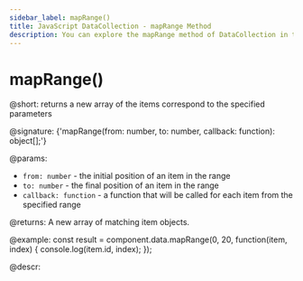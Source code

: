 ```yaml
---
sidebar_label: mapRange()
title: JavaScript DataCollection - mapRange Method 
description: You can explore the mapRange method of DataCollection in the documentation of the DHTMLX JavaScript UI library. Browse developer guides and API reference, try out code examples and live demos, and download a free 30-day evaluation version of DHTMLX Suite.
---
```


# mapRange()

@short: returns a new array of the items correspond to the specified parameters

@signature: {'mapRange(from: number, to: number, callback: function): object[];'}

@params:
- `from: number` - the initial position of an item in the range
- `to: number` - the final position of an item in the range
- `callback: function` - a function that will be called for each item from the specified range

@returns:
A new array of matching item objects.

@example:
const result = component.data.mapRange(0, 20, function(item, index) {
    console.log(item.id, index);
});

@descr:
